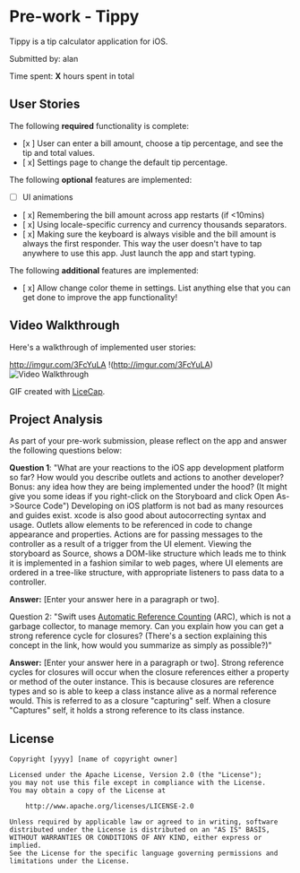 # Pre-work - Tippy
Tippy is a tip calculator application for iOS.

Submitted by: alan

Time spent: **X** hours spent in total

## User Stories

The following **required** functionality is complete:

* [x ] User can enter a bill amount, choose a tip percentage, and see the tip and total values.
* [ x] Settings page to change the default tip percentage.

The following **optional** features are implemented:
* [ ] UI animations
* [ x] Remembering the bill amount across app restarts (if <10mins)
* [ x] Using locale-specific currency and currency thousands separators.
* [ x] Making sure the keyboard is always visible and the bill amount is always the first responder. This way the user doesn't have to tap anywhere to use this app. Just launch the app and start typing.

The following **additional** features are implemented:

- [ x] Allow change color theme in settings. List anything else that you can get done to improve the app functionality!

## Video Walkthrough 

Here's a walkthrough of implemented user stories:

http://imgur.com/3FcYuLA
!(http://imgur.com/3FcYuLA)
<img src='http://imgur.com/3FcYuLA' title='Video Walkthrough' width='' alt='Video Walkthrough' />

GIF created with [LiceCap](http://www.cockos.com/licecap/).

## Project Analysis

As part of your pre-work submission, please reflect on the app and answer the following questions below:

**Question 1**: "What are your reactions to the iOS app development platform so far? How would you describe outlets and actions to another developer? Bonus: any idea how they are being implemented under the hood? (It might give you some ideas if you right-click on the Storyboard and click Open As->Source Code")
Developing on iOS platform is not bad as many resources and guides exist. xcode is also good about autocorrecting syntax and usage. Outlets allow elements to be referenced in code to change appearance and properties. Actions are for passing messages to the controller as a result of a trigger from the UI element. Viewing the storyboard as Source, shows a DOM-like structure which leads me to think it is implemented in a fashion similar to web pages, where UI elements are ordered in a tree-like structure, with appropriate listeners to pass data to a controller.

**Answer:** [Enter your answer here in a paragraph or two].

Question 2: "Swift uses [Automatic Reference Counting](https://developer.apple.com/library/content/documentation/Swift/Conceptual/Swift_Programming_Language/AutomaticReferenceCounting.html#//apple_ref/doc/uid/TP40014097-CH20-ID49) (ARC), which is not a garbage collector, to manage memory. Can you explain how you can get a strong reference cycle for closures? (There's a section explaining this concept in the link, how would you summarize as simply as possible?)"

**Answer:** [Enter your answer here in a paragraph or two].
Strong reference cycles for closures will occur when the closure references either a property or method of the outer instance. This is because closures are reference types and so is able to keep a class instance alive as a normal reference would. This is referred to as a closure "capturing" self. When a closure "Captures" self, it holds a strong reference to its class instance.

## License

    Copyright [yyyy] [name of copyright owner]

    Licensed under the Apache License, Version 2.0 (the "License");
    you may not use this file except in compliance with the License.
    You may obtain a copy of the License at

        http://www.apache.org/licenses/LICENSE-2.0

    Unless required by applicable law or agreed to in writing, software
    distributed under the License is distributed on an "AS IS" BASIS,
    WITHOUT WARRANTIES OR CONDITIONS OF ANY KIND, either express or implied.
    See the License for the specific language governing permissions and
    limitations under the License.
